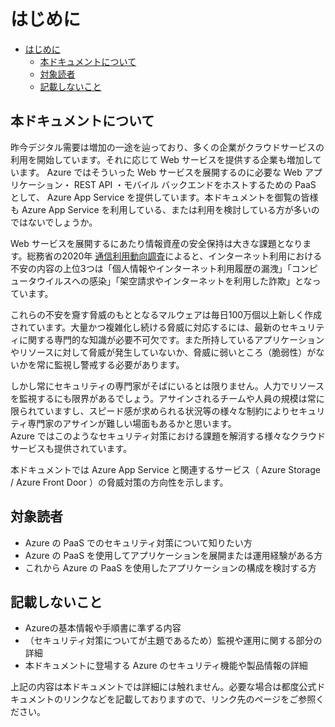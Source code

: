 # はじめに

- [はじめに](#はじめに)
  - [本ドキュメントについて](#本ドキュメントについて)
  - [対象読者](#対象読者)
  - [記載しないこと](#記載しないこと)

## 本ドキュメントについて

昨今デジタル需要は増加の一途を辿っており、多くの企業がクラウドサービスの利用を開始しています。それに応じて Web サービスを提供する企業も増加しています。 Azure ではそういった Web サービスを展開するのに必要な Web アプリケーション・ REST API ・モバイル バックエンドをホストするための PaaS として、 Azure App Service を提供しています。本ドキュメントを御覧の皆様も Azure App Service を利用している、または利用を検討している方が多いのではないでしょうか。

Web サービスを展開するにあたり情報資産の安全保持は大きな課題となります。総務省の2020年 [通信利用動向調査](https://www.soumu.go.jp/johotsusintokei/statistics/statistics05a.html)によると、インターネット利用における不安の内容の上位3つは「個人情報やインターネット利用履歴の漏洩」「コンピュータウイルスへの感染」「架空請求やインターネットを利用した詐欺」となっています。

これらの不安を齎す脅威のもととなるマルウェアは毎日100万個以上新しく作成されています。大量かつ複雑化し続ける脅威に対応するには、最新のセキュリティに関する専門的な知識が必要不可欠です。また所持しているアプリケーションやリソースに対して脅威が発生していないか、脅威に弱いところ（脆弱性）がないかを常に監視し警戒する必要があります。

しかし常にセキュリティの専門家がそばにいるとは限りません。人力でリソースを監視するにも限界があるでしょう。アサインされるチームや人員の規模は常に限られていますし、スピード感が求められる状況等の様々な制約によりセキュリティ専門家のアサインが難しい場面もあるかと思います。  
 Azure ではこのようなセキュリティ対策における課題を解消する様々なクラウドサービスも提供されています。

本ドキュメントでは Azure App Service と関連するサービス（ Azure Storage / Azure Front Door ）の脅威対策の方向性を示します。

## 対象読者

- Azure の PaaS でのセキュリティ対策について知りたい方
- Azure の PaaS を使用してアプリケーションを展開または運用経験がある方
- これから Azure の PaaS を使用したアプリケーションの構成を検討する方

## 記載しないこと

- Azureの基本情報や手順書に準ずる内容
- （セキュリティ対策についてが主題であるため）監視や運用に関する部分の詳細
- 本ドキュメントに登場する Azure のセキュリティ機能や製品情報の詳細

上記の内容は本ドキュメントでは詳細には触れません。必要な場合は都度公式ドキュメントのリンクなどを記載しておりますので、リンク先のページをご参照ください。
